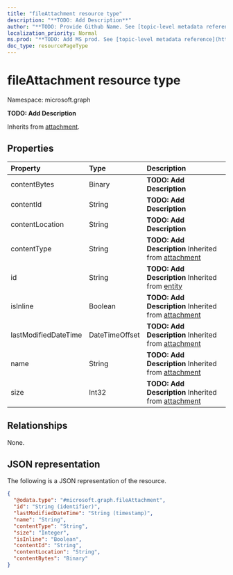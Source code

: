 ```yaml
---
title: "fileAttachment resource type"
description: "**TODO: Add Description**"
author: "**TODO: Provide Github Name. See [topic-level metadata reference](https://msgo.azurewebsites.net/add/document/guidelines/metadata.html#topic-level-metadata)**"
localization_priority: Normal
ms.prod: "**TODO: Add MS prod. See [topic-level metadata reference](https://msgo.azurewebsites.net/add/document/guidelines/metadata.html#topic-level-metadata)**"
doc_type: resourcePageType
---
```


# fileAttachment resource type


Namespace: microsoft.graph

**TODO: Add Description**


Inherits from [attachment](../resources/attachment.md).

## Properties
|Property|Type|Description|
|:---|:---|:---|
|contentBytes|Binary|**TODO: Add Description**|
|contentId|String|**TODO: Add Description**|
|contentLocation|String|**TODO: Add Description**|
|contentType|String|**TODO: Add Description** Inherited from [attachment](../resources/attachment.md)|
|id|String|**TODO: Add Description** Inherited from [entity](../resources/entity.md)|
|isInline|Boolean|**TODO: Add Description** Inherited from [attachment](../resources/attachment.md)|
|lastModifiedDateTime|DateTimeOffset|**TODO: Add Description** Inherited from [attachment](../resources/attachment.md)|
|name|String|**TODO: Add Description** Inherited from [attachment](../resources/attachment.md)|
|size|Int32|**TODO: Add Description** Inherited from [attachment](../resources/attachment.md)|

## Relationships
None.

## JSON representation
The following is a JSON representation of the resource.
<!-- {
  "blockType": "resource",
  "keyProperty": "id",
  "@odata.type": "microsoft.graph.fileAttachment",
  "baseType": "microsoft.graph.attachment",
  "openType": false
}
-->
``` json
{
  "@odata.type": "#microsoft.graph.fileAttachment",
  "id": "String (identifier)",
  "lastModifiedDateTime": "String (timestamp)",
  "name": "String",
  "contentType": "String",
  "size": "Integer",
  "isInline": "Boolean",
  "contentId": "String",
  "contentLocation": "String",
  "contentBytes": "Binary"
}
```

